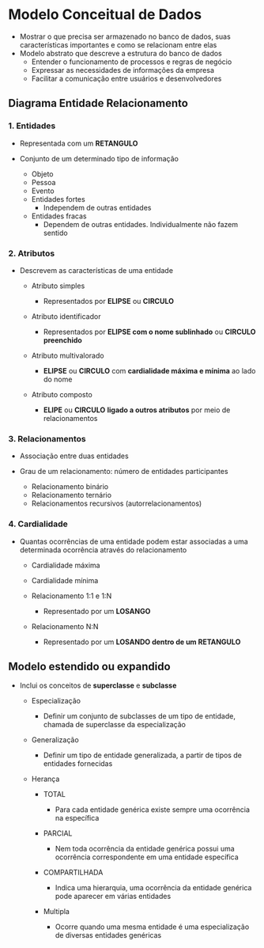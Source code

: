 # Modelo Conceitual de Dados
* Mostrar o que precisa ser armazenado no banco de dados, suas características importantes e como se relacionam entre elas
* Modelo abstrato que descreve a estrutura do banco de dados
    - Entender o funcionamento de processos e regras de negócio
    - Expressar as necessidades de informações da empresa
    - Facilitar a comunicação entre usuários e desenvolvedores

## Diagrama Entidade Relacionamento

### 1. Entidades
- Representada com um __RETANGULO__

- Conjunto de um determinado tipo de informação
    - Objeto
    - Pessoa
    - Evento

    * Entidades fortes
        - Independem de outras entidades
    * Entidades fracas
        - Dependem de outras entidades. Individualmente não fazem sentido

### 2. Atributos
- Descrevem as características de uma entidade

    * Atributo simples
        - Representados por __ELIPSE__ ou __CIRCULO__

    * Atributo identificador
        - Representados por __ELIPSE com o nome sublinhado__ ou __CIRCULO preenchido__
            
    * Atributo multivalorado
        - __ELIPSE__ ou __CIRCULO__ com __cardialidade máxima e mínima__ ao lado do nome

    * Atributo composto
        - __ELIPE__ ou __CIRCULO__ __ligado a outros atributos__ por meio de relacionamentos

### 3. Relacionamentos
- Associação entre duas entidades
- Grau de um relacionamento: número de entidades participantes

    * Relacionamento binário
    * Relacionamento ternário
    * Relacionamentos recursivos (autorrelacionamentos)
            
### 4. Cardialidade
- Quantas ocorrências de uma entidade podem estar associadas a uma determinada ocorrência através do relacionamento

    * Cardialidade máxima
    * Cardialidade mínima

    * Relacionamento 1:1 e 1:N
        - Representado por um __LOSANGO__

    * Relacionamento N:N
        - Representado por um __LOSANDO dentro de um RETANGULO__

## Modelo estendido ou expandido
- Inclui os conceitos de __superclasse__ e __subclasse__

    * Especialização
        - Definir um conjunto de subclasses de um tipo de entidade, chamada de superclasse da especialização

    * Generalização
        - Definir um tipo de entidade generalizada, a partir de tipos de entidades fornecidas

    * Herança
        
        * TOTAL
            - Para cada entidade genérica existe sempre uma ocorrência na específica
        
        * PARCIAL
            - Nem toda ocorrência da entidade genérica possui uma ocorrência correspondente em uma entidade específica
        
        * COMPARTILHADA
            - Indica uma hierarquia, uma ocorrência da entidade genérica pode aparecer em várias entidades
            
        * Multipla
            - Ocorre quando uma mesma entidade é uma especialização de diversas entidades genéricas

